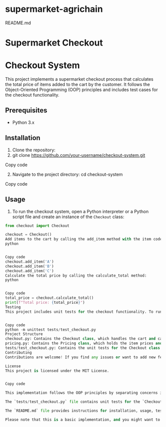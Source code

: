 # supermarket-agrichain

 README.md

# Supermarket Checkout

# Checkout System

This project implements a supermarket checkout process that calculates the total price of items added to the cart by the customer. It follows the Object-Oriented Programming (OOP) principles and includes test cases for the checkout functionality.

## Prerequisites

- Python 3.x

## Installation

1. Clone the repository:
2. git clone https://github.com/your-username/checkout-system.git


Copy code

2. Navigate to the project directory:
cd checkout-system


Copy code

## Usage

1. To run the checkout system, open a Python interpreter or a Python script file and create an instance of the `Checkout` class:

```python
from checkout import Checkout

checkout = Checkout()
Add items to the cart by calling the add_item method with the item code:
python


Copy code
checkout.add_item('A')
checkout.add_item('B')
checkout.add_item('C')
Calculate the total price by calling the calculate_total method:
python


Copy code
total_price = checkout.calculate_total()
print(f"Total price: {total_price}")
Testing
This project includes unit tests for the checkout functionality. To run the tests, navigate to the project directory and run the following command:


Copy code
python -m unittest tests/test_checkout.py
Project Structure
checkout.py: Contains the Checkout class, which handles the cart and calculates the total price.
pricing.py: Contains the Pricing class, which holds the item prices and offers, and calculates the discounted prices.
tests/test_checkout.py: Contains the unit tests for the Checkout class.
Contributing
Contributions are welcome! If you find any issues or want to add new features, please open an issue or submit a pull request.

License
This project is licensed under the MIT License.


Copy code

This implementation follows the OOP principles by separating concerns into different classes. The `Checkout` class handles the cart and calculates the total price, while the `Pricing` class manages the item prices and offers, and calculates the discounted prices.

The `tests/test_checkout.py` file contains unit tests for the `Checkout` class, covering different scenarios like an empty cart, single item, multiple items, discounted items, and mixed items.

The `README.md` file provides instructions for installation, usage, testing, and contributing to the project.

Please note that this is a basic implementation, and you might want to a
